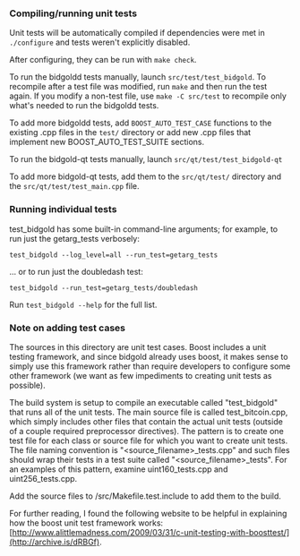 ### Compiling/running unit tests

Unit tests will be automatically compiled if dependencies were met in `./configure`
and tests weren't explicitly disabled.

After configuring, they can be run with `make check`.

To run the bidgoldd tests manually, launch `src/test/test_bidgold`. To recompile
after a test file was modified, run `make` and then run the test again. If you
modify a non-test file, use `make -C src/test` to recompile only what's needed
to run the bidgoldd tests.

To add more bidgoldd tests, add `BOOST_AUTO_TEST_CASE` functions to the existing
.cpp files in the `test/` directory or add new .cpp files that
implement new BOOST_AUTO_TEST_SUITE sections.

To run the bidgold-qt tests manually, launch `src/qt/test/test_bidgold-qt`

To add more bidgold-qt tests, add them to the `src/qt/test/` directory and
the `src/qt/test/test_main.cpp` file.

### Running individual tests

test_bidgold has some built-in command-line arguments; for
example, to run just the getarg_tests verbosely:

    test_bidgold --log_level=all --run_test=getarg_tests

... or to run just the doubledash test:

    test_bidgold --run_test=getarg_tests/doubledash

Run `test_bidgold --help` for the full list.

### Note on adding test cases

The sources in this directory are unit test cases.  Boost includes a
unit testing framework, and since bidgold already uses boost, it makes
sense to simply use this framework rather than require developers to
configure some other framework (we want as few impediments to creating
unit tests as possible).

The build system is setup to compile an executable called "test_bidgold"
that runs all of the unit tests.  The main source file is called
test_bitcoin.cpp, which simply includes other files that contain the
actual unit tests (outside of a couple required preprocessor
directives).  The pattern is to create one test file for each class or
source file for which you want to create unit tests.  The file naming
convention is "<source_filename>_tests.cpp" and such files should wrap
their tests in a test suite called "<source_filename>_tests".  For an
examples of this pattern, examine uint160_tests.cpp and
uint256_tests.cpp.

Add the source files to /src/Makefile.test.include to add them to the build.

For further reading, I found the following website to be helpful in
explaining how the boost unit test framework works:
[http://www.alittlemadness.com/2009/03/31/c-unit-testing-with-boosttest/](http://archive.is/dRBGf).
